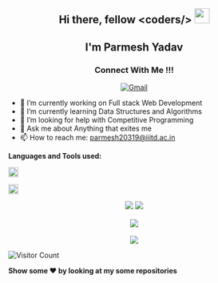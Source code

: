 <h2 align="center">Hi there, fellow &#60coders/&#62  <img src="https://raw.githubusercontent.com/MartinHeinz/MartinHeinz/master/wave.gif" width="30px"> </h2>

<h2 align="center">I'm Parmesh Yadav </h2>
<h3 align="center">Connect With Me !!! </h3> 
<p align="center">
<!--   <a href="https://github.com/yellowberard" target="_blank">
  <img src=https://img.shields.io/badge/github-%2324292e.svg?&style=for-the-badge&logo=github&logoColor=white alt=github style="margin-bottom: 5px;" />
  </a> -->
  <!-- <a href="https://www.linkedin.com/in/mayank-goel-55a299200/" target="_blank">
  <img alt="LinkedIn" src="https://img.shields.io/badge/linkedin%20-%230077B5.svg?&style=for-the-badge&logo=linkedin&logoColor=white"/>
  </a> -->
  <!-- <a href="https://twitter.com/mayank_235" target="_blank">
  <img src=https://img.shields.io/badge/twitter-%2300acee.svg?&style=for-the-badge&logo=twitter&logoColor=white alt=twitter style="margin-bottom: 5px;" />
  </a> -->
  <a href="mailto:parmesh20319@iiitd.ac.in">
  <img alt="Gmail" src="https://img.shields.io/badge/Gmail-D14836?style=for-the-badge&logo=gmail&logoColor=white" /> 
  </a>
</p> 



- 🔭 I’m currently working on Full stack Web Development
- 🌱 I’m currently learning Data Structures and Algorithms
- 🤔 I’m looking for help with Competitive Programming
- 💬 Ask me about Anything that exites me
- 📫 How to reach me: parmesh20319@iiitd.ac.in

<strong>Languages and Tools used: </strong>

<code><img height="20" src="https://html5hive.org/wp-content/uploads/2014/06/js_800x800-619x619.jpg.webp"></code>
<!-- <code><img height="20" src="https://cdn.freebiesupply.com/logos/large/2x/kotlin-1-logo-png-transparent.png"></code> -->
<code><img height="20" src="https://upload.wikimedia.org/wikipedia/commons/1/18/ISO_C%2B%2B_Logo.svg"></code>

<p align = "center">
<img src = "https://github-readme-stats.vercel.app/api?username=Parmesh-Yadav"/>
<img src = "https://github-readme-stats.vercel.app/api/top-langs/?username=Parmesh-Yadav"/> <br> <br> 
<img src="https://github-profile-summary-cards.vercel.app/api/cards/profile-details?username=Parmesh-Yadav&theme=dracula" /> <br> <br>
<img src="https://github-readme-streak-stats.herokuapp.com/?user=Parmesh-Yadav&theme=radical&custom_title=streak-stats&hide_border=true&layout=compact" /><br>
</p>

![Visitor Count](https://profile-counter.glitch.me/Parmesh-Yadav/count.svg)

<strong>Show some :heart: by looking at my some repositories</strong>